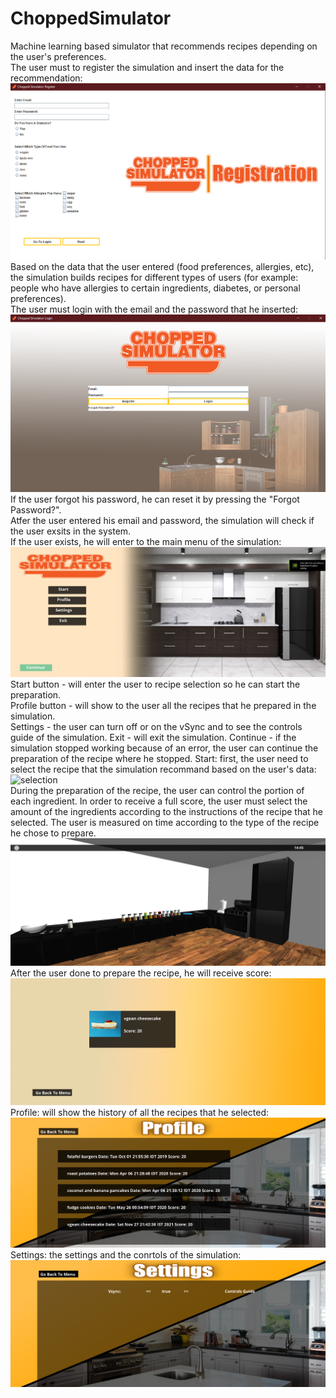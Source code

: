 # ChoppedSimulator
Machine learning based simulator that recommends recipes depending on the user's preferences. <br />
The user must to register the simulation and insert the data for the recommendation: <br />
![Registration](1.png) <br />
Based on the data that the user entered (food preferences, allergies, etc), the simulation builds recipes for different types of users (for example: people who have allergies to certain ingredients, diabetes, or personal preferences). <br />
The user must login with the email and the password that he inserted: <br />
![Login](2.png) <br />
If the user forgot his password, he can reset it by pressing the "Forgot Password?". <br />
Atfer the user entered his email and password, the simulation will check if the user exsits in the system. <br />
If the user exists, he will enter to the main menu of the simulation: <br />
![main](3.png) <br />
Start button - will enter the user to recipe selection so he can start the preparation. <br />
Profile button - will show to the user all the recipes that he prepared in the simulation. <br />
Settings - the user can turn off or on the vSync and to see the controls guide of the simulation.
Exit - will exit the simulation.
Continue - if the simulation stopped working because of an error, the user can continue the preparation of the recipe where he stopped.
Start: first, the user need to select the recipe that the simulation recommand based on the user's data: <br />
![selection](4.png) <br />
During the preparation of the recipe, the user can control the portion of each ingredient. In order to receive a full score, the user must select the amount of the ingredients according to the instructions of the recipe that he selected. The user is measured on time according to the type of the recipe he chose to prepare. <br />
![preparation](5.png) <br />
After the user done to prepare the recipe, he will receive score: <br />
![score](6.png) <br />
Profile: will show the history of all the recipes that he selected: <br />
![profile](7.png) <br />
Settings: the settings and the conrtols of the simulation: <br />
![settings](8.png) <br />
